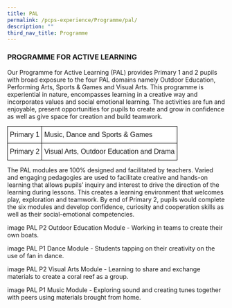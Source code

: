 ```yaml
---
title: PAL
permalink: /pcps-experience/Programme/pal/
description: ""
third_nav_title: Programme
---
```

### PROGRAMME FOR ACTIVE LEARNING

Our Programme for Active Learning (PAL) provides Primary 1 and 2 pupils with broad exposure to the four PAL domains namely Outdoor Education, Performing Arts, Sports & Games and Visual Arts. This programme is experiential in nature, encompasses learning in a creative way and incorporates values and social emotional learning. The activities are fun and enjoyable, present opportunities for pupils to create and grow in confidence as well as give space for creation and build teamwork.

<style type="text/css">
.tg  {border-collapse:collapse;border-spacing:0;margin:0px auto;}
.tg td{border-color:black;border-style:solid;border-width:1px;font-family:Arial, sans-serif;font-size:14px;
  overflow:hidden;padding:10px 5px;word-break:normal;}
.tg th{border-color:black;border-style:solid;border-width:1px;font-family:Arial, sans-serif;font-size:14px;
  font-weight:normal;overflow:hidden;padding:10px 5px;word-break:normal;}
.tg .tg-5sko{background-color:#FFF;font-size:16px;text-align:left;vertical-align:top}
</style>
<table class="tg">
<tbody>
  <tr>
    <td class="tg-5sko">Primary 1</td>
    <td class="tg-5sko">Music, Dance and Sports &amp; Games</td>
  </tr>
  <tr>
    <td class="tg-5sko">Primary 2</td>
    <td class="tg-5sko">Visual Arts, Outdoor Education and Drama</td>
  </tr>
</tbody>
</table>

The PAL modules are 100% designed and facilitated by teachers. Varied and engaging pedagogies are used to facilitate creative and hands-on learning that allows pupils’ inquiry and interest to drive the direction of the learning during lessons. This creates a learning environment that welcomes play, exploration and teamwork. By end of Primary 2, pupils would complete the six modules and develop confidence, curiosity and cooperation skills as well as their social-emotional competencies.

image
PAL P2 Outdoor Education Module - Working in teams to create their own boats.

image
PAL P1 Dance Module - Students tapping on their creativity on the use of fan in dance.

image
PAL P2 Visual Arts Module - Learning to share and exchange materials to create a coral reef as a group.


image
PAL P1 Music Module - Exploring sound and creating tunes together with peers using materials brought from home.

